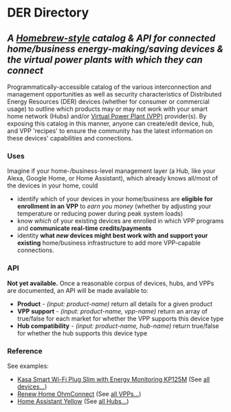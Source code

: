 # DER Directory
## _A [Homebrew-style](https://brew.sh/) catalog & API for connected home/business energy-making/saving devices & the virtual power plants with which they can connect_
Programmatically-accessible catalog of the various interconnection and management opportunities as well as security characteristics of Distributed Energy Resources (DER) devices (whether for consumer or commercial usage) to outline which products may or may not work with your smart home network (Hubs) and/or [Virtual Power Plant (VPP)](https://rmi.org/clean-energy-101-virtual-power-plants/) provider(s). By exposing this catalog in this manner, anyone can create/edit device, hub, and VPP 'recipes' to ensure the community has the latest information on these devices' capabilities and connections. 



### Uses
Imagine if your home-/business-level management layer (a Hub, like your Alexa, Google Home, or Home Assistant), which already knows all/most of the devices in your home, could 
* identify which of your devices in your home/business are **eligible for enrollment in an VPP** to _earn you money_ (whether by adjusting your temperature or reducing power during peak system loads)
* know _which_ of your existing devices are enrolled in which VPP programs and **communicate real-time credits/payments**
* identity **what _new_ devices might best work with and support your existing** home/business infrastructure to add more VPP-capable connections. 


### API
**Not yet available.** Once a reasonable corpus of devices, hubs, and VPPs are documented, an API will be made available to:
* **Product** - _(input: product-name)_ return all details for a given product
* **VPP support** - _(input: product-name, vpp-name)_ return an array of true/false for each market for whether the VPP supports this device type
* **Hub compatibility** - _(input: product-name, hub-name)_ return true/false for whether the hub supports this device type


### Reference

See examples:
* [Kasa Smart Wi-Fi Plug Slim with Energy Monitoring KP125M](https://github.com/mlaaker/derdirectory/blob/main/devices/outlets/tp-link-kasa-kp125m.json) (See [all devices…](https://github.com/mlaaker/derdirectory/tree/main/devices))
* [Renew Home OhmConnect](https://github.com/mlaaker/derdirectory/blob/main/vpp/renew-home-ohmconnect.json) (See [all VPPs…](https://github.com/mlaaker/derdirectory/tree/main/vpp))
* [Home Assistant Yellow](https://github.com/mlaaker/derdirectory/blob/main/devices/hubs/home-assistant-yellow.json) (See [all Hubs…](https://github.com/mlaaker/derdirectory/tree/main/devices/hubs))

